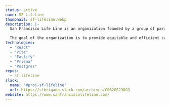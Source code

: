 ```yaml
---
status: active
name: SF LifeLine
thumbnail: sf-lifeline.webp
description: |-
  San Francisco Life Line is an organization founded by a group of paramedics from the San Francisco Fire Department in 2022.

  The goal of the organization is to provide equitable and efficient care to all those we serve in our community
technologies:
  - "React"
  - "Vite"
  - "Fastify"
  - "Prisma"
  - "Postgres"
repos:
  - sf-lifeline
slack:
  name: "#proj-sf-lifeline"
  url: https://sfbrigade.slack.com/archives/C062GS238CQ
website: https://www.sanfranciscolifeline.com/
---
```

